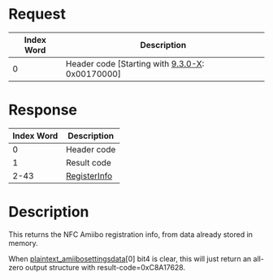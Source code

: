 # Request

| Index Word | Description                                                              |
|------------|--------------------------------------------------------------------------|
| 0          | Header code \[Starting with [9.3.0-X](9.3.0-21 "wikilink"): 0x00170000\] |

# Response

| Index Word | Description                                          |
|------------|------------------------------------------------------|
| 0          | Header code                                          |
| 1          | Result code                                          |
| 2-43       | [RegisterInfo](NFC_Services#RegisterInfo "wikilink") |

# Description

This returns the NFC Amiibo registration info, from data already stored
in memory.

When [plaintext_amiibosettingsdata](Amiibo "wikilink")\[0\] bit4 is
clear, this will just return an all-zero output structure with
result-code=0xC8A17628.